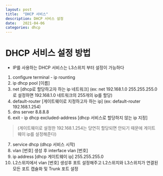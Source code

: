 ```yaml
---
layout: post
title:  "DHCP 서비스"
description: DHCP 서비스 설정
date:   2021-04-06
categories: dhcp
---
```

    
    
# DHCP 서비스 설정 방법
+ IP를 사용하는 DHCP 서비스는 L3스위치 부터 설정이 가능하다 
    
1. configure terminal - ip rounting
2. ip dhcp pool [이름]
3. net [dhcp로 할당하고자 하는 ip 네트워크] (ex: net 192.168.1.0 255.255.255.0로 설정하면 192.168.1.0 네트워크의 255개의 ip를 할당)
4. default-router [게이트웨이로 지정하고자 하는 ip] (ex: default-router 192.168.1.254)
5. dns server 8.8.8.8
6. exit - ip dhcp excluded-address [dhcp 서비스로 할당하지 않는 ip 지정] 
> (게이트웨이로 설정한 192.168.1.254는 당연히 할당되면 안되기 때문에 게이트웨이 ip를 설정해준다)
7. service dhcp (dhcp 서비스 시작)
8. vlan [번호] 생성 후 interface vlan [번호]
9. ip address [dhcp 게이트웨이 ip] 255.255.255.0
10. L2스위치에서 vlan [번호] 생성후 포트 설정해주고 L2스위치와 L3스위치가 연결된 모든 포트 캡슐화 및 Trunk 포트 설정
    
    
